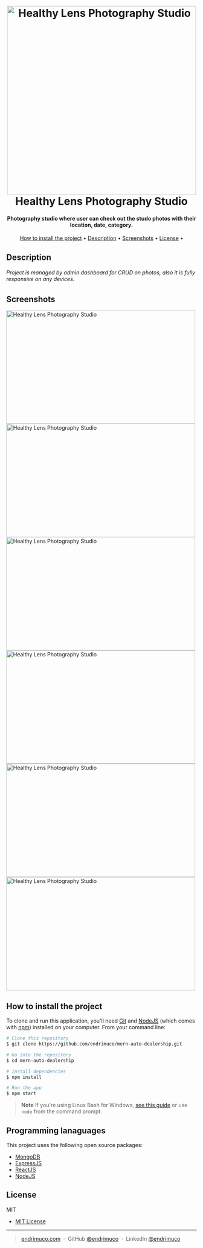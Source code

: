 
<h1 align="center">
  <br>
  <img src="https://i.imgur.com/BtbF9TD.png" alt="Healthy Lens Photography Studio" width="500">
  <br>
  Healthy Lens Photography Studio
  <br>
</h1>

<h4 align="center">Photography studio where user can check out the studo photos with their location, date, category.</h4>


<p align="center">
  <a href="#how-to-install-the-project">How to install the project</a> •
  <a href="#description">Description</a> •
  <a href="#screenshots">Screenshots</a> •
  <a href="#license">License</a> •
</p>

## Description

<h6>Project is managed by admin dashboard for CRUD on photos, also it is fully responsive on any devices.</h6>

## Screenshots

<img src="https://i.imgur.com/j0t0RJa.png" target="_blank" alt="Healthy Lens Photography Studio" width="500" height="300"> <img src="https://i.imgur.com/5yad3Fe.png" target="_blank" alt="Healthy Lens Photography Studio" width="500" height="300"> 
<br>
<img src="https://imgur.com/s8trgFm.png" target="_blank" alt="Healthy Lens Photography Studio" width="500" height="300"> <img src="https://i.imgur.com/LJBnGUv.png" target="_blank" alt="Healthy Lens Photography Studio" width="500" height="300"> 
<br>
<img src="https://i.imgur.com/B4xodlH.png" target="_blank" alt="Healthy Lens Photography Studio" width="500" height="300"> <img src="https://i.imgur.com/O9vsn7w.png" target="_blank" alt="Healthy Lens Photography Studio" width="500" height="300"> 


## How to install the project

To clone and run this application, you'll need [Git](https://git-scm.com) and [NodeJS](https://nodejs.org/en/download/) (which comes with [npm](http://npmjs.com)) installed on your computer. From your command line:

```bash
# Clone this repository
$ git clone https://github.com/endrimuco/mern-auto-dealership.git

# Go into the repository
$ cd mern-auto-dealership

# Install dependencies
$ npm install

# Run the app
$ npm start
```

> **Note**
> If you're using Linux Bash for Windows, [see this guide](https://www.howtogeek.com/261575/how-to-run-graphical-linux-desktop-applications-from-windows-10s-bash-shell/) or use `node` from the command prompt.


## Programming lanaguages

This project uses the following open source packages:

- [MongoDB](https://www.mongodb.com/)
- [ExpressJS](https://expressjs.com/)
- [ReactJS](https://react.dev/)
- [NodeJS](https://nodejs.org/)

## License

MIT

- [MIT License](https://github.com/endrimuco/mern-auto-dealership/blob/main/LICENSE.md)


---

> [endrimuco.com](https://www.endrimuco.com) &nbsp;&middot;&nbsp;
> GitHub [@endrimuco](https://github.com/endrimuco) &nbsp;&middot;&nbsp;
> LinkedIn [@endrimuco](https://www.linkedin.com/in/endri-muco-3a0aa823a/)


